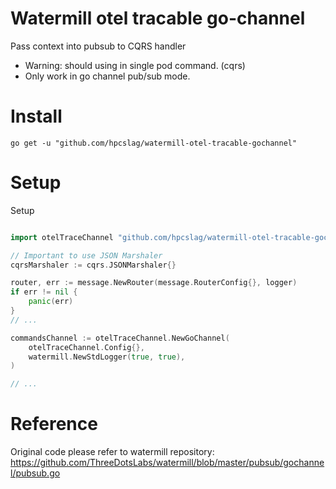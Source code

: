 # Watermill otel tracable go-channel
Pass context into pubsub to CQRS handler

 - Warning: should using in single pod command. (cqrs)
 - Only work in go channel pub/sub mode.

# Install

```
go get -u "github.com/hpcslag/watermill-otel-tracable-gochannel"
```

# Setup

Setup 

``` go

import otelTraceChannel "github.com/hpcslag/watermill-otel-tracable-gochannel/gochannel"

// Important to use JSON Marshaler
cqrsMarshaler := cqrs.JSONMarshaler{}

router, err := message.NewRouter(message.RouterConfig{}, logger)
if err != nil {
    panic(err)
}
// ...

commandsChannel := otelTraceChannel.NewGoChannel(
    otelTraceChannel.Config{},
    watermill.NewStdLogger(true, true),
)

// ... 

```

# Reference

Original code please refer to watermill repository: https://github.com/ThreeDotsLabs/watermill/blob/master/pubsub/gochannel/pubsub.go
